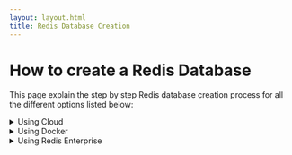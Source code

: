 ```yaml
---
layout: layout.html
title: Redis Database Creation
---
```


# How to create a Redis Database 

This page explain the step by step Redis database creation process for all the different options listed below:


<details><summary> Using Cloud</summary>

1. You will have to create Redis Cloud account by visiting [link](https://redislabs.com/try-redis-modules-for-free) below. Once you click on “Get Started”, you will receive an email with a link to activate your account and complete your signup process.

[![]({{ '/images/getting_started/recloud.png' | url }})](https://redislabs.com/try-redis-modules-for-free)

2.  Next, you will have to add  Redis Enterprise Cloud Essentials subscription. In the Redis Enterprise Cloud menu, click Subscriptions. At the bottom of the page, click the “+” sign.

![My Image]({{ '/images/getting_started/recloud2.png' | url  }} )

3. For the cloud provider, select Amazon AWS


![My Image]({{ '/images/getting_started/recloud3.png' | url }} )

4. For the region where you want to use the subscription, select ap-south-1. Please note that it’s currently available only in the AWS/Mumbai 


![My Image]({{ '/images/getting_started/recloud5.png' | url }} )

5. In the Redis Enterprise Cloud service levels, select the Redis Cloud Essentials 30MB/1 Database level


![My Image]({{ '/images/getting_started/recloud6.png' | url }} )

6. Click Create. After you create a subscription, you can create a database:


7.  Enter a name for the database of your choice

![My Image]({{ '/images/getting_started/recloud7.png' | url }} )


8. Click "Activate" and wait for few seconds till it gets activated. Once fully activated, you will see the database endpoints as shown below:

![My Image]({{ '/images/getting_started/recloud8.png' | url }} )
</details>

<details>
<summary>Using Docker</summary>

### Pre-requisite

- Ensure that Docker is installed in your system. 
If you're new, refer https://docs.docker.com/docker-for-mac/install/ to install Docker on Mac. 

### Run the container

To pull and start the Redis Enterprise Software Docker container, run this docker run command in the terminal or command-line for your operating system.

Note: On Windows, make sure Docker is configured to run Linux-based containers.

```
docker run -d --cap-add sys_resource --name rp -p 8443:8443 -p 9443:9443 -p 12000:12000 redislabs/redis
```

The Docker container with RS runs on your localhost with port 8443 open for HTTPS connections, 9443 for REST API connections, and port 12000 open for redis client connections. You can publish other ports with -p <host_port>:<container_port>.

### Set up a cluster

In the web browser on the host machine, go to https://localhost:8443 to see the Redis Enterprise Software web console.

![My Image]({{ '/images/getting_started/recloud10.png' | url }} )

- In the Node Configuration settings, enter a cluster FQDN such as cluster.local. Then click Next button.

![My Image]({{ '/images/getting_started/recloud11.png' | url }} )


- Enter your license key, if you have one. If not, click the Next button to use the trial version.

![My Image]({{ '/images/getting_started/recloud12.png' | url }} )

- Enter an email and password for the admin account for the web console.

![My Image]({{ '/images/getting_started/recloud13.png' | url }} )

- These credentials are also used for connections to the REST API.

- Click OK to confirm that you are aware of the replacement of the HTTPS SSL/TLS certificate on the node, and proceed through the browser warning

![My Image]({{ '/images/getting_started/recloud14.png' | url }} )

### Create a database

- Select “redis database” and the “single region” deployment, and click Next.

- Enter a database name such as demodb.

![My Image]({{ '/images/getting_started/recloud16.png' | url }} )

- Click Show advanced options and, in the Endpoint port number, enter 12000 for the port number.If you cannot activate the database because of a memory limitation, make sure that Docker has enough memory allocated in the Advanced section of Docker Settings.

![My Image]({{ '/images/getting_started/recloud18.png' | url }} )

If port 12000 is not available, enter any available port number between 10000 to 19999 and connect to the database with that port number.


The database configuration is shown. When you see a green check mark, the database is activated and ready for you to use.

![My Image]({{ '/images/getting_started/recloud20.png' | url }} )

You now have a Redis database!
</details>

<details><summary>
Using Redis Enterprise
</summary>
## Install Redis Enterprise Software 

You can download the binaries from the [Redis Enterprise Download Center](https://www.redislabs.com/redis-enterprise-software/download-center/software/) and copy the download package to machine with a Linux-based OS. To untar the image:

```
tar vxf <downloaded tar file name>
```

Once the tar command completes, install RS with the install.sh script in the current directory.

```
sudo ./install.sh -y
```

## Setting up a cluster 

In the web browser on the host machine, go to https://localhost:8443 to see the Redis Enterprise Software web console.

Note: Depending on your browser, you may see a certificate error. You can safely continue to the web console.
If you see an error from nginx, try again after a few minutes.
Click Setup to start the node configuration steps.

![My Image]({{ '/images/getting_started/recloud21.png' | url }} )

In the Node Configuration settings, enter a cluster FQDN such as cluster.local. Then click Next button.

Enter your license key, if you have one. If not, click the Next button to use the trial version.

Enter an email and password for the admin account for the web console.

These credentials are also used for connections to the REST API.

Click OK to confirm that you are aware of the replacement of the HTTPS SSL/TLS certificate on the node, and proceed through the browser warning.

## Create a database 

Select “redis database” and the “single region” deployment, and click Next.

Enter a database name such as database1 and click Activate to create your database.

You now have a Redis database!
</details>





